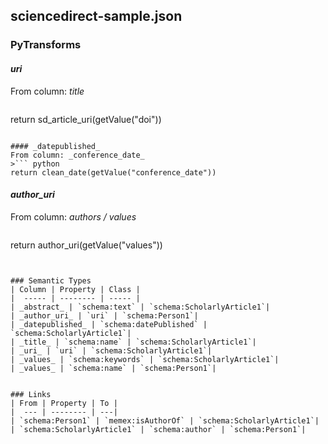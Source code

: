 ## sciencedirect-sample.json

### PyTransforms
#### _uri_
From column: _title_
>``` python
return sd_article_uri(getValue("doi"))
```

#### _datepublished_
From column: _conference_date_
>``` python
return clean_date(getValue("conference_date"))
```

#### _author_uri_
From column: _authors / values_
>``` python
return author_uri(getValue("values"))
```


### Semantic Types
| Column | Property | Class |
|  ----- | -------- | ----- |
| _abstract_ | `schema:text` | `schema:ScholarlyArticle1`|
| _author_uri_ | `uri` | `schema:Person1`|
| _datepublished_ | `schema:datePublished` | `schema:ScholarlyArticle1`|
| _title_ | `schema:name` | `schema:ScholarlyArticle1`|
| _uri_ | `uri` | `schema:ScholarlyArticle1`|
| _values_ | `schema:keywords` | `schema:ScholarlyArticle1`|
| _values_ | `schema:name` | `schema:Person1`|


### Links
| From | Property | To |
|  --- | -------- | ---|
| `schema:Person1` | `memex:isAuthorOf` | `schema:ScholarlyArticle1`|
| `schema:ScholarlyArticle1` | `schema:author` | `schema:Person1`|
